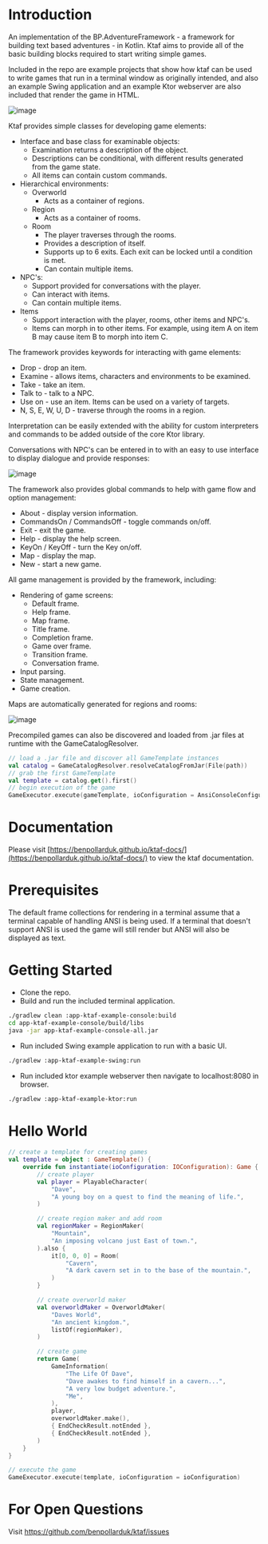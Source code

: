 # Introduction 
An implementation of the BP.AdventureFramework - a framework for building text based adventures - in Kotlin. Ktaf aims to provide all of the basic building blocks required to start writing simple games.

Included in the repo are example projects that show how ktaf can be used to write games that run in a terminal window as originally intended, and also an example Swing application and an example Ktor webserver are also included that render the game in HTML.

![image](https://github.com/ben-pollard-uk/ktaf/assets/129943363/27670c5d-7f4f-4534-93cb-7931fd8d90e4)

Ktaf provides simple classes for developing game elements:
  * Interface and base class for examinable objects:
    * Examination returns a description of the object.
    * Descriptions can be conditional, with different results generated from the game state.
    * All items can contain custom commands.
  * Hierarchical environments:
    * Overworld
      * Acts as a container of regions.
    * Region
      * Acts as a container of rooms.
    * Room
      * The player traverses through the rooms.
      * Provides a description of itself.
      * Supports up to 6 exits. Each exit can be locked until a condition is met.
      * Can contain multiple items.
  * NPC's:
    * Support provided for conversations with the player.
    * Can interact with items.
    * Can contain multiple items.
  * Items
    * Support interaction with the player, rooms, other items and NPC's.
    * Items can morph in to other items. For example, using item A on item B may cause item B to morph into item C.
  
The framework provides keywords for interacting with game elements:
  * Drop - drop an item.
  * Examine - allows items, characters and environments to be examined.
  * Take - take an item.
  * Talk to - talk to a NPC.
  * Use on - use an item. Items can be used on a variety of targets.
  * N, S, E, W, U, D - traverse through the rooms in a region.

Interpretation can be easily extended with the ability for custom interpreters and commands to be added outside of the core Ktor library.

Conversations with NPC's can be entered in to with an easy to use interface to display dialogue and provide responses:

![image](https://github.com/ben-pollard-uk/ktaf/assets/129943363/3adc4210-2732-4f79-9d19-000af0287f07)
  
The framework also provides global commands to help with game flow and option management:
  * About - display version information.
  * CommandsOn / CommandsOff - toggle commands on/off.
  * Exit - exit the game.
  * Help - display the help screen.
  * KeyOn / KeyOff - turn the Key on/off.
  * Map - display the map.
  * New - start a new game.

All game management is provided by the framework, including:
  * Rendering of game screens:
    * Default frame.
    * Help frame.
    * Map frame.
    * Title frame.
    * Completion frame.
    * Game over frame.
    * Transition frame.
    * Conversation frame.
  * Input parsing.
  * State management.
  * Game creation.
  
Maps are automatically generated for regions and rooms:

![image](https://github.com/ben-pollard-uk/ktaf/assets/129943363/b8e52974-dad7-4c27-8c0a-6861964a2fbe)

Precompiled games can also be discovered and loaded from .jar files at runtime with the GameCatalogResolver.
```Kotlin
// load a .jar file and discover all GameTemplate instances
val catalog = GameCatalogResolver.resolveCatalogFromJar(File(path))
// grab the first GameTemplate
val template = catalog.get().first()
// begin execution of the game
GameExecutor.execute(gameTemplate, ioConfiguration = AnsiConsoleConfiguration)
```

# Documentation
Please visit [https://benpollarduk.github.io/ktaf-docs/](https://benpollarduk.github.io/ktaf-docs/) to view the ktaf documentation.

# Prerequisites
The default frame collections for rendering in a terminal assume that a terminal capable of handling ANSI is being used. If a terminal that doesn't support ANSI is used the game will still render but ANSI will also be displayed as text.

# Getting Started
 * Clone the repo.
 * Build and run the included terminal application.
```bash
./gradlew clean :app-ktaf-example-console:build
cd app-ktaf-example-console/build/libs
java -jar app-ktaf-example-console-all.jar
```
 * Run included Swing example application to run with a basic UI.
```bash
./gradlew :app-ktaf-example-swing:run
```
 * Run included ktor example webserver then navigate to localhost:8080 in browser.
```bash
./gradlew :app-ktaf-example-ktor:run
```

# Hello World
```kotlin
// create a template for creating games
val template = object : GameTemplate() {
    override fun instantiate(ioConfiguration: IOConfiguration): Game {
        // create player
        val player = PlayableCharacter(
            "Dave",
            "A young boy on a quest to find the meaning of life.",
        )

        // create region maker and add room
        val regionMaker = RegionMaker(
            "Mountain",
            "An imposing volcano just East of town.",
        ).also {
            it[0, 0, 0] = Room(
                "Cavern",
                "A dark cavern set in to the base of the mountain.",
            )
        }

        // create overworld maker
        val overworldMaker = OverworldMaker(
            "Daves World",
            "An ancient kingdom.",
            listOf(regionMaker),
        )

        // create game
        return Game(
            GameInformation(
                "The Life Of Dave",
                "Dave awakes to find himself in a cavern...",
                "A very low budget adventure.",
                "Me",
            ),
            player,
            overworldMaker.make(),
            { EndCheckResult.notEnded },
            { EndCheckResult.notEnded },
        )
    }
}

// execute the game
GameExecutor.execute(template, ioConfiguration = ioConfiguration)
```

# For Open Questions
Visit https://github.com/benpollarduk/ktaf/issues
